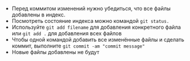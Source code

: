 ﻿* Перед коммитом изменений нужно убедиться, что все файлы добавлены в индекс.  
* Посмотреть состояние индекса можно командой `git status.`  
* Используйте `git add filename` для добавления конкретного файла или `git add .` для добавления всех файлов  
* Чтобы одной командой добавить все изменённые файлы и сделать коммит, выполните `git commit -am "commit message"`  
* Новые файлы добавлены не будут  
